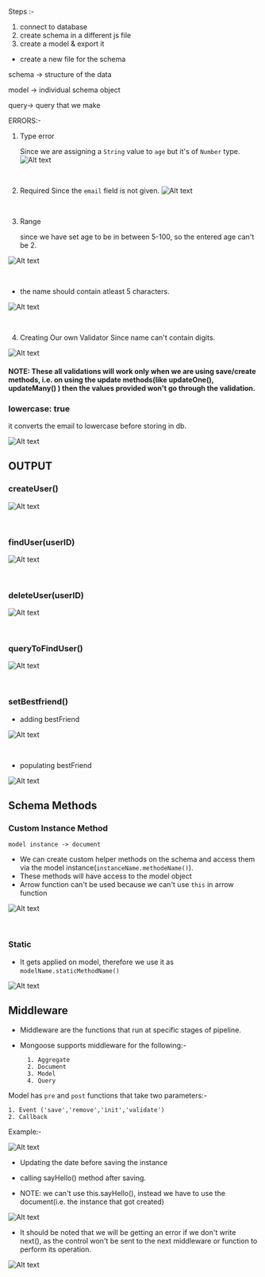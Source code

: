 Steps :- 
1. connect to database
2. create schema in a different js file
3. create a model & export it

- create a new file for the schema
  
schema -> structure of the data

model -> individual schema object

query-> query that we make

ERRORS:-

1. Type error

    Since we are assigning a  ```String``` value to ```age```  but it's of ```Number``` type.
![Alt text](images/image.png)

<br>

2. Required 
    Since the ```email``` field is not given.
![Alt text](images/image-1.png)


<br>

3. Range

    since we have set age to be in between 5-100, so the entered age can't be 2.

![Alt text](images/image-3.png)


<br>

- the name should contain atleast 5 characters.

![Alt text](images/image-4.png)

<br>



4. Creating Our own Validator
    Since name can't contain digits.

![Alt text](images/image-5.png)



<h4>NOTE: These all validations will work only when we are using save/create methods, i.e. on using the update methods(like updateOne(), updateMany() ) then the values provided won't go through the validation.</h4>




<h3>lowercase: true</h3>
    it converts the email to lowercase before storing in db.

![Alt text](images/image-2.png)





## OUTPUT

<h3> createUser()</h3>

![Alt text](images/image-11.png)

<br>

<h3> findUser(userID)</h3>

![Alt text](images/image-10.png)

<br>

<h3> deleteUser(userID)</h3>

![Alt text](images/image-9.png)

<br>

<h3> queryToFindUser()</h3>

![Alt text](images/image-8.png)

<br>

<h3>setBestfriend()</h3>

- adding bestFriend

![Alt text](images/image-6.png)

<br>

- populating bestFriend

![Alt text](images/image-7.png)



<h2>Schema Methods</h2>

<h3>Custom Instance Method </h3>

    model instance -> document

- We can create custom helper methods on the schema and access them via the model instance(```instanceName.methodeName()```).
- These methods will have access to the model object
- Arrow function can't be used because we can't use ```this``` in arrow function


![Alt text](images/image-12.png)

<br>

<h3> Static </h3>

- It gets applied on model, therefore we use it as ```modelName.staticMethodName()```

![Alt text](images/image-13.png)


<h2>Middleware</h2>

- Middleware are the functions that run at specific stages of pipeline.
- Mongoose supports middleware for the following:- 

        1. Aggregate
        2. Document
        3. Model
        4. Query

Model has ```pre``` and ```post``` functions that take two parameters:-

    1. Event ('save','remove','init','validate')
    2. Callback

Example:- 

![Alt text](images/image-14.png)



- Updating the date before saving the instance

- calling sayHello() method after saving.

- NOTE: we can't use this.sayHello(), instead we have to use the document(i.e. the instance that got created)

![Alt text](images/image-15.png)


- It should be noted that we will be getting an error if we don't write next(), as the control won't be sent to the next middleware or function to perform its operation.

![Alt text](images/image-16.png)
